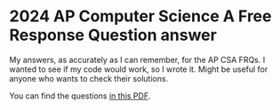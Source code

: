# 2024 AP Computer Science A Free Response Question answer
My answers, as accurately as I can remember, for the AP CSA FRQs. I wanted to see if my code would work, so I wrote it. Might be useful for anyone who wants to check their solutions.

You can find the questions [in this PDF](https://apcentral.collegeboard.org/media/pdf/ap24-frq-comp-sci-a.pdf).